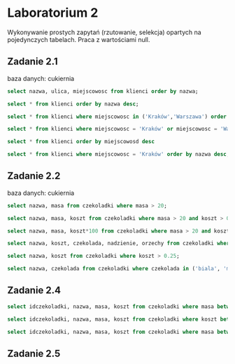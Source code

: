 # Laboratorium 2

Wykonywanie prostych zapytań (rzutowanie, selekcja) opartych na pojedynczych tabelach. Praca z wartościami null.

## Zadanie 2.1

baza danych: cukiernia

``` sql
select nazwa, ulica, miejscowosc from klienci order by nazwa;

select * from klienci order by nazwa desc;

select * from klienci where miejscowosc in ('Kraków','Warszawa') order by miejscowosc desc, nazwa;

select * from klienci where miejscowosc = 'Kraków' or miejscowosc = 'Warszawa' order by miejscowosc desc, nazwa;

select * from klienci order by miejscowosd desc

select * from klienci where miejscowosc = 'Kraków' order by nazwa desc;
```

## Zadanie 2.2

baza danych: cukiernia

``` sql
select nazwa, masa from czekoladki where masa > 20;

select nazwa, masa, koszt from czekoladki where masa > 20 and koszt > 0.25;

select nazwa, masa, koszt*100 from czekoladki where masa > 20 and koszt > 25;

select nazwa, koszt, czekolada, nadzienie, orzechy from czekoladki where (czekolada = 'mleczna' and nadzienie = 'maliny') or (czekolada = 'mleczna' and nadzienie = 'truskawki') or (orzechy = 'laskowe' and czekolada != 'gorzka');

select nazwa, koszt from czekoladki where koszt > 0.25;

select nazwa, czekolada from czekoladki where czekolada in ('biala', 'mleczna');
```

## Zadanie 2.4

``` sql
select idczekoladki, nazwa, masa, koszt from czekoladki where masa between 15 and 24;

select idczekoladki, nazwa, masa, koszt from czekoladki where koszt between 0.15 and 0.24;

select idczekoladki, nazwa, masa, koszt from czekoladki where masa between 25 and 35 or koszt between 0.15 and 0.24;
```

## Zadanie 2.5

```sql

```

